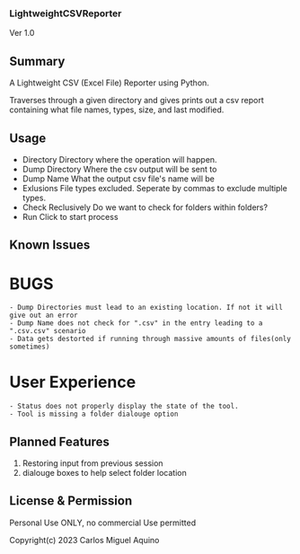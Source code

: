 ### LightweightCSVReporter

Ver 1.0

## Summary

A Lightweight CSV (Excel File) Reporter using Python.

Traverses through a given directory and gives prints out a csv report containing what file names, types, size, and last modified.

## Usage
- Directory
    Directory where the operation will happen.
- Dump Directory
    Where the csv output will be sent to
- Dump Name
    What the output csv file's name will be
- Exlusions
    File types excluded. Seperate by commas to exclude multiple types.
- Check Reclusively
    Do we want to check for folders within folders?
- Run
    Click to start process

## Known Issues
  # BUGS
    - Dump Directories must lead to an existing location. If not it will give out an error
    - Dump Name does not check for ".csv" in the entry leading to a ".csv.csv" scenario
    - Data gets destorted if running through massive amounts of files(only sometimes)
  # User Experience
    - Status does not properly display the state of the tool.
    - Tool is missing a folder dialouge option
    
## Planned Features

1. Restoring input from previous session
2. dialouge boxes to help select folder location

## License & Permission
Personal Use ONLY, no commercial Use permitted

Copyright(c) 2023 Carlos Miguel Aquino
